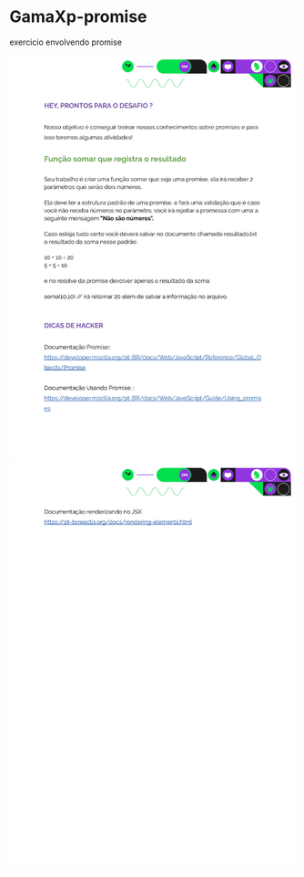 # GamaXp-promise
exercicio envolvendo promise

<img src='/readme_file/[Atividade] Promises-1.jpg'>
<img src='/readme_file/[Atividade] Promises-2.jpg'>
